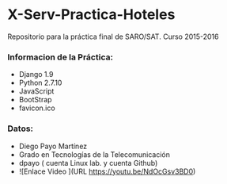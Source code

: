 # X-Serv-Practica-Hoteles
Repositorio para la práctica final de SARO/SAT. Curso 2015-2016

### Informacion de la Práctica:
* Django 1.9
* Python 2.7.10
* JavaScript
* BootStrap
* favicon.ico

### Datos:
* Diego Payo Martínez
* Grado en Tecnologías de la Telecomunicación
* dpayo ( cuenta Linux lab. y cuenta Github)
* ![Enlace Video ](URL https://youtu.be/NdOcGsv3BD0)
